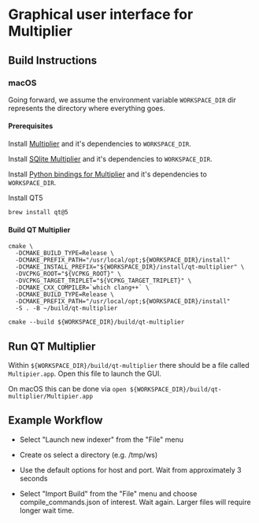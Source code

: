 # Graphical user interface for Multiplier

## Build Instructions 

### macOS 

Going forward, we assume the environment variable `WORKSPACE_DIR` dir represents
the directory where everything goes.

#### Prerequisites 

Install [Multiplier](https://github.com/trailofbits/multiplier) and it's dependencies to `WORKSPACE_DIR`.

Install [SQlite Multiplier](https://github.com/trailofbits/sqlite-multiplier) and it's dependencies to `WORKSPACE_DIR`.

Install [Python bindings for Multiplier](https://github.com/trailofbits/py-multiplier) and it's dependencies to `WORKSPACE_DIR`.

Install QT5

```shell
brew install qt@5
```

#### Build QT Multiplier


```shell
cmake \
  -DCMAKE_BUILD_TYPE=Release \
  -DCMAKE_PREFIX_PATH="/usr/local/opt;${WORKSPACE_DIR}/install"
  -DCMAKE_INSTALL_PREFIX="${WORKSPACE_DIR}/install/qt-multiplier" \
  -DVCPKG_ROOT="${VCPKG_ROOT}" \
  -DVCPKG_TARGET_TRIPLET="${VCPKG_TARGET_TRIPLET}" \
  -DCMAKE_CXX_COMPILER=`which clang++` \
  -DCMAKE_BUILD_TYPE=Release \
  -DCMAKE_PREFIX_PATH="/usr/local/opt;${WORKSPACE_DIR}/install"
  -S . -B ~/build/qt-multiplier
  
cmake --build ${WORKSPACE_DIR}/build/qt-multiplier

```

## Run QT Multiplier

Within `${WORKSPACE_DIR}/build/qt-multiplier` there should be a file called `Multipier.app`. Open this file to launch the GUI.

On macOS this can be done via `open ${WORKSPACE_DIR}/build/qt-multiplier/Multipier.app`

## Example Workflow

- Select "Launch new indexer" from the "File" menu

- Create os select a directory (e.g. /tmp/ws)

- Use the default options for host and port. Wait from approximately 3 seconds

- Select "Import Build" from the "File" menu and choose compile_commands.json of interest. Wait again. Larger files will require longer wait time.
